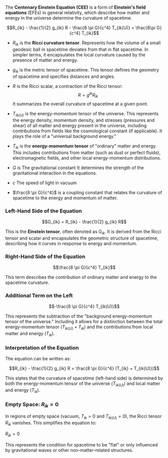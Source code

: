 The **Centenary Einstein Equation (CEE)** is a form of **Einstein's field equations** (EFEs) in general relativity, which describe how matter and energy in the universe determine the curvature of spacetime. 

$$R_{ik} - \frac{1}{2} g_{ik} R - \frac{8 \pi G}{c^4} T_{ik(U)} = \frac{8\pi G}{c^4} T_{ik}$$

- $R_{ik}$ is the **Ricci curvature tensor**.
  Represents how the volume of a small geodesic ball in spacetime deviates from that in flat spacetime. In simpler terms, it encapsulates the local curvature caused by the presence of matter and energy.

- $g_{ik}$ is the metric tensor of spacetime.
  This tensor defines the geometry of spacetime and specifies distances and angles.

- $R$ is the Ricci scalar, a contraction of the Ricci tensor:
    $$R = g^{ik} R_{ik}$$
    It summarizes the overall curvature of spacetime at a given point.

- $T_{ik(U)}$ is the energy-momentum tensor of the universe.
  This represents the energy density, momentum density, and stresses (pressures and shear) of all matter and energy present in the universe, including contributions from fields like the cosmological constant (if applicable). It plays the role of a "universal background energy."

- $T_{ik}$ is the **energy-momentum tensor** of "ordinary" matter and energy.
  This includes contributions from matter (such as dust or perfect fluids), electromagnetic fields, and other local energy-momentum distributions.

- $G$ is The gravitational constant
  It determines the strength of the gravitational interaction in the equations.

- $c$ The speed of light in vacuum

- $\frac{8 \pi G}{c^4}$ is a coupling constant that relates the curvature of spacetime to the energy and momentum of matter.

### Left-Hand Side of the Equation

$$G_{ik} = R_{ik} - \frac{1}{2} g_{ik} R$$

This is the **Einstein tensor**, often denoted as $G_{ik}$. It is derived from the Ricci tensor and scalar and encapsulates the geometric structure of spacetime, describing how it curves in response to energy and momentum.

### Right-Hand Side of the Equation

$$\frac{8 \pi G}{c^4} T_{ik}$$

This term describes the contribution of ordinary matter and energy to the spacetime curvature.

### Additional Term on the Left

$$-\frac{8 \pi G}{c^4} T_{ik(U)}$$

This represents the subtraction of the "background energy-momentum tensor of the universe." Including it allows for a distinction between the total energy-momentum tensor ($T_{ik(U)} + T_{ik}$) and the contributions from local matter and energy ($T_{ik}$).

### Interpretation of the Equation

The equation can be written as:

$$R_{ik} - \frac{1}{2} g_{ik} R = \frac{8 \pi G}{c^4} (T_{ik} + T_{ik(U)})$$

This states that the curvature of spacetime (left-hand side) is determined by both the energy-momentum tensor of the universe ($T_{ik(U)}$) and local matter and energy ($T_{ik}$).

### Empty Space: $R_{ik} = 0$

In regions of empty space (vacuum, $T_{ik} = 0$ and $T_{ik(U)} = 0$), the Ricci tensor $R_{ik}$ vanishes. This simplifies the equation to:

$R_{ik} = 0$

This represents the condition for spacetime to be "flat" or only influenced by gravitational waves or other non-matter-related structures.
